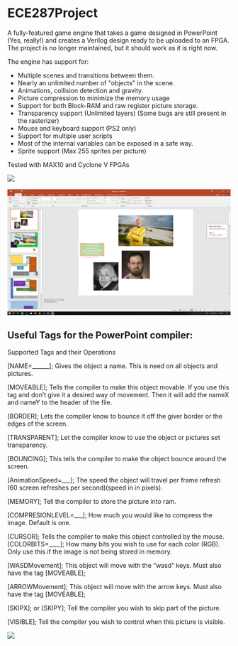 # ECE287Project

A fully-featured game engine that takes a game designed in PowerPoint (Yes, really!) and creates a Verilog design ready to be uploaded to an FPGA.
The project is no longer maintained, but it should work as it is right now.

The engine has support for:
  - Multiple scenes and transitions between them.
  - Nearly an unlimited number of "objects" in the scene.
  - Animations, collision detection and gravity.
  - Picture compression to minimize the memory usage
  - Support for both Block-RAM and raw register picture storage.
  - Transparency support (Unlimited layers) (Some bugs are still present in the rasterizer)
  - Mouse and keyboard support (PS2 only)
  - Support for multiple user scripts
  - Most of the internal variables can be exposed in a safe way.
  - Sprite support (Max 255 sprites per picture)

Tested with MAX10 and Cyclone V FPGAs


![](https://i.imgur.com/4VcOSxyr.png)

![](https://github.com/alecamaracm/ECE287Project/blob/master/Capture2.PNG?raw=true)


## **Useful Tags for the PowerPoint compiler:**
Supported Tags  and their 	Operations

[NAME=______];   	Gives the object a name. This is need on all objects and pictures.

[MOVEABLE];	        Tells the compiler to make this object movable. If you use this tag and don’t give it a desired 
                        way of movement. Then it will add the nameX and nameY to the header of the file.
                        
[BORDER];	        Lets the compiler know to bounce it off the giver border or the edges of the screen.

[TRANSPARENT];	        Let the compiler know to use the object or pictures set transparency.

[BOUNCING];	        This tells the compiler to make the object bounce around the screen.

[AnimationSpeed=___];   The speed the object will travel per frame refresh (60 screen refreshes per second)(speed in in 
                        pixels).
                        
[MEMORY];	        Tell the compiler to store the picture into ram.

[COMPRESIONLEVEL=___];	How much you would like to compress the image. 
Default is one.

[CURSOR];	        Tells the compiler to make this object controlled by the mouse. 
[COLORBITS=____];	How many bits you wish to use for each color (RGB). Only use this if the image is not being stored 
                        in memory.
                        
[WASDMovement];         This object will move with the “wasd” keys. Must also have the tag [MOVEABLE];

[ARROWMovement];	This object will move with the  arrow keys. Must also have the tag [MOVEABLE];

[SKIPX]; or [SKIPY];	Tell the compiler you wish to skip part of the picture.

[VISIBLE];	        Tell the compiler you wish to control when this picture is visible.


![](https://i.imgur.com/ncW8t0o.jpg)
